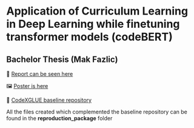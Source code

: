 # Application of Curriculum Learning in Deep Learning while finetuning transformer models (codeBERT)
## Bachelor Thesis (Mak Fazlic)

📜 [Report can be seen here](report.pdf)

🖼️ [Poster is here](poster.pdf)

🚩 [CodeXGLUE baseline repository](https://github.com/microsoft/CodeXGLUE)

All the files created which complemented the baseline repository can be found in the **reproduction_package** folder

